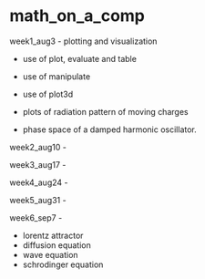 # math_on_a_comp

week1_aug3 - plotting and visualization

* use of plot, evaluate and table
* use of manipulate
* use of plot3d

* plots of radiation pattern of moving charges
* phase space of a damped harmonic oscillator.

week2_aug10 -

week3_aug17 -

week4_aug24 -

week5_aug31 -

week6_sep7 -
* lorentz attractor
* diffusion equation
* wave equation
* schrodinger equation
